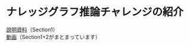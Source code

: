 # ナレッジグラフ推論チャレンジの紹介
[説明資料](KGRC-WS-2021_0830intro.pdf)（Section1）   
[動画](https://drive.google.com/file/d/1ZzxVO09SJqEOaR_xw5KxmpWmq-pxuP_6/view?usp=sharing)（Section1+2がまとまっています）
